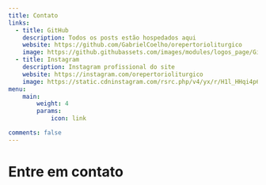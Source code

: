 ```yaml
---
title: Contato
links:
  - title: GitHub
    description: Todos os posts estão hospedados aqui
    website: https://github.com/GabrielCoelho/orepertorioliturgico
    image: https://github.githubassets.com/images/modules/logos_page/GitHub-Mark.png
  - title: Instagram
    description: Instagram profissional do site
    website: https://instagram.com/orepertorioliturgico
    image: https://static.cdninstagram.com/rsrc.php/v4/yx/r/H1l_HHqi4p6.png
menu:
    main: 
        weight: 4
        params:
            icon: link

comments: false
---
```


# Entre em contato
